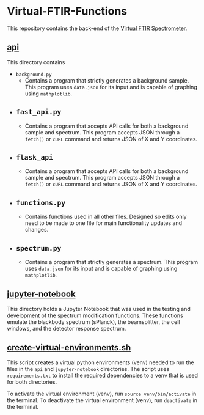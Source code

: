 # Virtual-FTIR-Functions

This repository contains the back-end of the [Virtual FTIR Spectrometer](https://github.com/RastonLab/Virtual-FTIR-Spectrometer).

## [api](https://github.com/RastonLab/Virtual-FTIR-Functions/tree/main/api)

This directory contains

- `background.py`
  - Contains a program that strictly generates a background sample. This program uses `data.json` for its input and is capable of graphing using `mathplotlib`.
- ## `fast_api.py`
  - Contains a program that accepts API calls for both a background sample and spectrum. This program accepts JSON through a `fetch()` or `cURL` command and returns JSON of X and Y coordinates.
- ## `flask_api`
  - Contains a program that accepts API calls for both a background sample and spectrum. This program accepts JSON through a `fetch()` or `cURL` command and returns JSON of X and Y coordinates.
- ## `functions.py`
  - Contains functions used in all other files. Designed so edits only need to be made to one file for main functionality updates and changes.
- ## `spectrum.py`
  - Contains a program that strictly generates a spectrum. This program uses `data.json` for its input and is capable of graphing using `mathplotlib`.

## [jupyter-notebook](https://github.com/RastonLab/Virtual-FTIR-Functions/tree/main/jupyter-notebook)

This directory holds a Jupyter Notebook that was used in the testing and development of the spectrum modification functions. These functions emulate the blackbody spectrum (sPlanck), the beamsplitter, the cell windows, and the detector response spectrum.

## [create-virtual-environments.sh](https://github.com/RastonLab/Virtual-FTIR-Functions/blob/main/create-virtual-environments.sh)

This script creates a virtual python environments (venv) needed to run the files in the `api` and `jupyter-notebook` directories. The script uses `requirements.txt` to install the required dependencies to a venv that is used for both directories.

To activate the virtual environment (venv), run `source venv/bin/activate` in the terminal. To deactivate the virtual environment (venv), run `deactivate` in the terminal.
